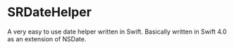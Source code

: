 # SRDateHelper
A very easy to use date helper written in Swift. Basically written in Swift 4.0 as an extension of NSDate.
